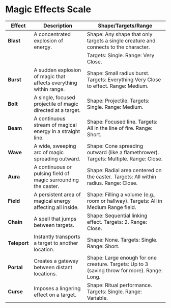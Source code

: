 # Magic Effects Scale

| **Effect**  | **Description**                                                 | **Shape/Targets/Range**                                                                 |
|-------------|-----------------------------------------------------------------|----------------------------------------------------------------------------------------|
| **Blast**   | A concentrated explosion of energy.                             | Shape: Any shape that only targets a single creature and connects to the character.   |
|             |                                                                 | Targets: Single. Range: Very Close.                                                   |
| **Burst**   | A sudden explosion of magic that affects everything within range.| Shape: Small radius burst. Targets: Everything Very Close to effect. Range: Medium.   |
| **Bolt**    | A single, focused projectile of magic directed at a target.     | Shape: Projectile. Targets: Single. Range: Medium.                                    |
| **Beam**    | A continuous stream of magical energy in a straight line.       | Shape: Focused line. Targets: All in the line of fire. Range: Short.                  |
| **Wave**    | A wide, sweeping arc of magic spreading outward.                | Shape: Cone spreading outward (like a flamethrower). Targets: Multiple. Range: Close. |
| **Aura**    | A continuous or pulsing field of magic surrounding the caster.  | Shape: Radial area centered on the caster. Targets: All within radius. Range: Close.  |
| **Field**   | A persistent area of magical energy affecting all inside.       | Shape: Filling a volume (e.g., room or hallway). Targets: All in Medium Range field.  |
| **Chain**   | A spell that jumps between targets.                             | Shape: Sequential linking effect. Targets: 2. Range: Close.                          |
| **Teleport**| Instantly transports a target to another location.              | Shape: None. Targets: Single. Range: Short.                                           |
| **Portal**  | Creates a gateway between distant locations.                    | Shape: Large enough for one creature. Targets: Up to 3 (saving throw for more). Range: Long. |
| **Curse**   | Imposes a lingering effect on a target.                         | Shape: Ritual performance. Targets: Single. Range: Variable.                         |
